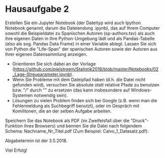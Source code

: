 # Hausaufgabe 2

Erstellen Sie ein Jupyter Notebook (der Dateityp wird auch Ipython Notebook genannt, darum die Dateiendung .ipynb), das auf Ihrem Computer sowohl die Beispieldatei zu Spanischen Autoren (sp-authors.tsv) als auch ihre eigenen Daten in Ihre Python-Umgebung lädt und als Pandas-Tabelle (also als sog. Pandas Data Frame) in einer Variable ablegt. Lassen Sie sich von Python die "Life-Span" der spanischen Autoren sowie der Autoren aus Ihrer eigenen Datensammlung anzeigen.

- Orientieren Sie sich dabei an der Vorlage (https://github.com/pielstroem/Statistik2018/blob/master/Notebooks/02_Lage-Streuparameter.ipynb).
- Wenn Sie Probleme mit dem Dateipfad haben (d.h. die Datei nicht gefunden wird), versuchen Sie absolute statt relative Pfade zu benutzen bzw. "/" durch "\" zu ersetzen (das kann insbesondere auf Windows-Systemen notwendig sein).
- Lösungen zu vielen Problem finden sich bei Google (z.B. wenn man die Fehlermeldung als Suchbegriff benutzt), oder im Gespräch mit Komilitonen, die an der selben Aufgabe arbeiten.

Speichern Sie das Notebook als PDF (im Zweifelsfall über die "Druck"-Funktion ihres Browsers) und bennen Sie die Datei nach folgendem Schema: Nachname\_Nr\_Titel.pdf (Zum Beispiel: Calvo\_1\_Datasatz.pdf).

Abgabetermin ist der 3.5.2018.

Viel Erfolg!
